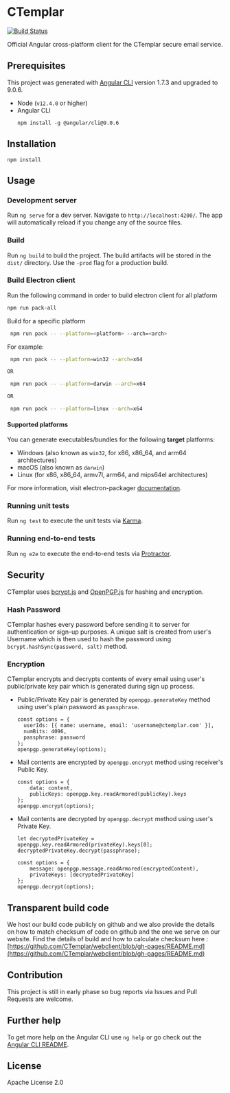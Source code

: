 # CTemplar

[![Build Status](https://travis-ci.org/CTemplar/webclient.svg?branch=master)](https://travis-ci.org/CTemplar/webclient)

Official Angular cross-platform client for the CTemplar secure email service.

## Prerequisites

This project was generated with [Angular CLI](https://github.com/angular/angular-cli) version 1.7.3 and upgraded to 9.0.6.

- Node (`v12.4.0` or higher)
- Angular CLI
  ```
  npm install -g @angular/cli@9.0.6
  ```

## Installation

```
npm install
```

## Usage

### Development server

Run `ng serve` for a dev server. Navigate to `http://localhost:4200/`. The app will automatically reload if you change any of the source files.

### Build

Run `ng build` to build the project. The build artifacts will be stored in the `dist/` directory. Use the `-prod` flag for a production build.

### Build Electron client

Run the following command in order to build electron client for all platform

```bash
npm run pack-all
```

Build for a specific platform

```bash
 npm run pack -- --platform=<platform> --arch=<arch>
```

For example:

```bash
 npm run pack -- --platform=win32 --arch=x64

OR

 npm run pack -- --platform=darwin --arch=x64

OR

 npm run pack -- --platform=linux --arch=x64
```

#### Supported platforms

You can generate executables/bundles for the following **target** platforms:

- Windows (also known as `win32`, for x86, x86_64, and arm64 architectures)
- macOS (also known as `darwin`)
- Linux (for x86, x86_64, armv7l, arm64, and mips64el architectures)

For more information, visit electron-packager [documentation](https://github.com/electron/electron-packager#supported-platforms).

### Running unit tests

Run `ng test` to execute the unit tests via [Karma](https://karma-runner.github.io).

### Running end-to-end tests

Run `ng e2e` to execute the end-to-end tests via [Protractor](http://www.protractortest.org/).

## Security

CTemplar uses [bcrypt.js](https://github.com/dcodeIO/bcrypt.js) and [OpenPGP.js](https://github.com/openpgpjs/openpgpjs) for hashing and encryption.

### Hash Password

CTemplar hashes every password before sending it to server for authentication or sign-up purposes.
A unique salt is created from user's Username which is then used to hash the password using `bcrypt.hashSync(password, salt)` method.

### Encryption

CTemplar encrypts and decrypts contents of every email using user's public/private key pair which is generated during sign up process.

- Public/Private Key pair is generated by `openpgp.generateKey` method using user's plain password as `passphrase`.
  ```
  const options = {
    userIds: [{ name: username, email: 'username@ctemplar.com' }],
    numBits: 4096,
    passphrase: password
  };
  openpgp.generateKey(options);
  ```
- Mail contents are encrypted by `openpgp.encrypt` method using receiver's Public Key.
  ```
  const options = {
      data: content,
      publicKeys: openpgp.key.readArmored(publicKey).keys
  };
  openpgp.encrypt(options);
  ```
- Mail contents are decrypted by `openpgp.decrypt` method using user's Private Key.

  ```
  let decryptedPrivateKey = openpgp.key.readArmored(privateKey).keys[0];
  decryptedPrivateKey.decrypt(passphrase);

  const options = {
      message: openpgp.message.readArmored(encryptedContent),
      privateKeys: [decryptedPrivateKey]
  };
  openpgp.decrypt(options);
  ```

## Transparent build code

We host our build code publicly on github and we also provide the details on how to match checksum of code on github and the one we serve
on our website. Find the details of build and how to calculate checksum here : [https://github.com/CTemplar/webclient/blob/gh-pages/README.md](https://github.com/CTemplar/webclient/blob/gh-pages/README.md)

## Contribution

This project is still in early phase so bug reports via Issues and Pull Requests are welcome.

## Further help

To get more help on the Angular CLI use `ng help` or go check out the [Angular CLI README](https://github.com/angular/angular-cli/blob/master/README.md).

## License

Apache License 2.0

